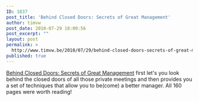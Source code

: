 ```yaml
---
ID: 1837
post_title: 'Behind Closed Doors: Secrets of Great Management'
author: timvw
post_date: 2010-07-29 18:00:56
post_excerpt: ""
layout: post
permalink: >
  http://www.timvw.be/2010/07/29/behind-closed-doors-secrets-of-great-management/
published: true
---
```

<p><a href="http://www.pragprog.com/titles/rdbcd/behind-closed-doors">Behind Closed Doors: Secrets of Great Management</a> first let's you look behind the closed doors of all those private meetings and then provides you a set of techniques that allow you to be(come) a better manager. All 160 pages were worth reading!</p>